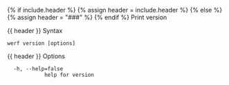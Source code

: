 {% if include.header %}
{% assign header = include.header %}
{% else %}
{% assign header = "###" %}
{% endif %}
Print version

{{ header }} Syntax

```shell
werf version [options]
```

{{ header }} Options

```shell
  -h, --help=false
            help for version
```

